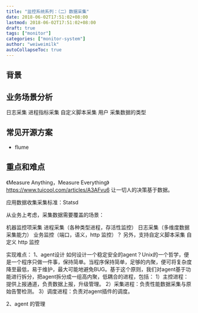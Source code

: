 ```yaml
---
title: "监控系统系列：（二）数据采集"
date: 2018-06-02T17:51:02+08:00
lastmod: 2018-06-02T17:51:02+08:00
draft: true
tags: ["monitor"]
categories: ["monitor-system"]
author: "weiweimilk"
autoCollapseToc: true
---
```



## 背景

## 业务场景分析
日志采集
进程指标采集
自定义脚本采集
用户
采集数据的类型


## 常见开源方案
* flume

## 重点和难点





《Measure Anything，Measure Everything》
https://www.tuicool.com/articles/A3AFvu6
让一切人的决策基于数据。

应用数据收集采集标准：Statsd

从业务上考虑，采集数据需要覆盖的场景：



机器监控项采集
进程采集（各种类型进程，存活性监控）
日志采集（多维度数据采集能力）
业务监控（端口，语义，http 监控）？
另外，支持自定义脚本采集
自定义 http 监控

实现难点：
1、agent设计
如何设计一个稳定安全的agent？Unix的一个哲学，便是一个程序只做一件事，保持简单。当程序保持简单，足够的内聚，便可将复杂度降至最低，易于维护，最大可能地避免BUG。基于这个原则，我们对agent基于功能进行拆分，把agent拆分成一组高内聚，低耦合的进程，包括：
1）主控进程：提供上报通道，负责数据上报，升级管理。
2）采集进程：负责性能数据采集与原始告警检测。
3）调度进程：负责对agent插件的调度。

2、agent 的管理
